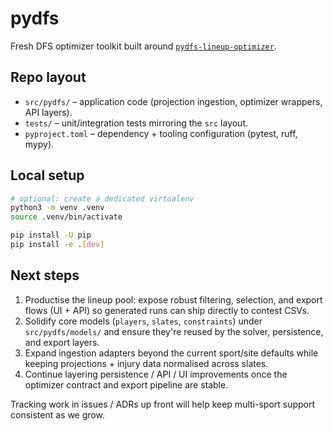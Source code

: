 # pydfs

Fresh DFS optimizer toolkit built around [`pydfs-lineup-optimizer`](https://github.com/DimaKudosh/pydfs-lineup-optimizer).

## Repo layout

- `src/pydfs/` – application code (projection ingestion, optimizer wrappers, API layers).
- `tests/` – unit/integration tests mirroring the `src` layout.
- `pyproject.toml` – dependency + tooling configuration (pytest, ruff, mypy).

## Local setup

```bash
# optional: create a dedicated virtualenv
python3 -m venv .venv
source .venv/bin/activate

pip install -U pip
pip install -e .[dev]
```

## Next steps

1. Productise the lineup pool: expose robust filtering, selection, and export flows (UI + API) so generated runs can ship
   directly to contest CSVs.
2. Solidify core models (`players`, `slates`, `constraints`) under `src/pydfs/models/` and ensure they're reused by the solver,
   persistence, and export layers.
3. Expand ingestion adapters beyond the current sport/site defaults while keeping projections + injury data normalised across
   slates.
4. Continue layering persistence / API / UI improvements once the optimizer contract and export pipeline are stable.

Tracking work in issues / ADRs up front will help keep multi-sport support consistent as we grow.
